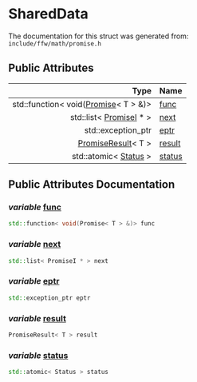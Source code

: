 SharedData
===================================


The documentation for this struct was generated from: `include/ffw/math/promise.h`



## Public Attributes

| Type | Name |
| -------: | :------- |
|  std::function< void([Promise](ffw_Promise.html)< T > &)> | [func](#8432328a) |
|  std::list< [PromiseI](ffw_PromiseI.html) * > | [next](#f8813965) |
|  std::exception_ptr | [eptr](#c108ba0a) |
|  [PromiseResult](ffw_PromiseResult.html)< T > | [result](#2646c438) |
|  std::atomic< [Status](ffw_PromiseI.html#af35a7f5) > | [status](#77b0c244) |


## Public Attributes Documentation

### _variable_ <a id="8432328a" href="#8432328a">func</a>

```cpp
std::function< void(Promise< T > &)> func
```



### _variable_ <a id="f8813965" href="#f8813965">next</a>

```cpp
std::list< PromiseI * > next
```



### _variable_ <a id="c108ba0a" href="#c108ba0a">eptr</a>

```cpp
std::exception_ptr eptr
```



### _variable_ <a id="2646c438" href="#2646c438">result</a>

```cpp
PromiseResult< T > result
```



### _variable_ <a id="77b0c244" href="#77b0c244">status</a>

```cpp
std::atomic< Status > status
```





